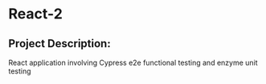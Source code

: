 # React-2

## Project Description:

React application involving Cypress e2e functional testing and enzyme unit testing